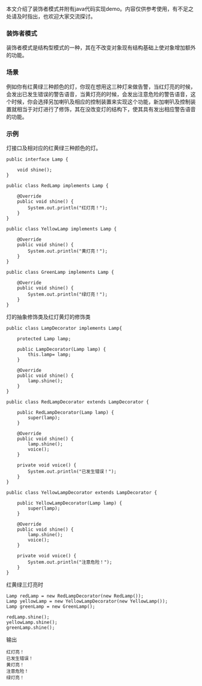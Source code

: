 本文介绍了装饰者模式并附有java代码实现demo。内容仅供参考使用，有不足之处请及时指出，也欢迎大家交流探讨。

### 装饰者模式

装饰者模式是结构型模式的一种，其在不改变对象现有结构基础上使对象增加额外的功能。

### 场景

例如你有红黄绿三种颜色的灯，你现在想用这三种灯来做告警，当红灯亮的时候，会发出已发生错误的警告语音，当黄灯亮的时候，会发出注意危险的警告语音，这个时候，你会选择另加喇叭及相应的控制装置来实现这个功能，新加喇叭及控制装置就相当于对灯进行了修饰，其在没改变灯的结构下，使其具有发出相应警告语音的功能。

### 示例

灯接口及相对应的红黄绿三种颜色的灯。

```
public interface Lamp {

    void shine();
}
```

```
public class RedLamp implements Lamp {

    @Override
    public void shine() {
        System.out.println("红灯亮！");
    }
}
```

```
public class YellowLamp implements Lamp {

    @Override
    public void shine() {
        System.out.println("黄灯亮！");
    }
}
```

```
public class GreenLamp implements Lamp {

    @Override
    public void shine() {
        System.out.println("绿灯亮！");
    }
}
```

灯的抽象修饰类及红灯黄灯的修饰类

```
public class LampDecorator implements Lamp{

    protected Lamp lamp;

    public LampDecorator(Lamp lamp) {
        this.lamp= lamp;
    }

    @Override
    public void shine() {
        lamp.shine();
    }
}
```

```
public class RedLampDecorator extends LampDecorator {

    public RedLampDecorator(Lamp lamp) {
        super(lamp);
    }

    @Override
    public void shine() {
        lamp.shine();
        voice();
    }

    private void voice() {
        System.out.println("已发生错误！");
    }
}
```

```
public class YellowLampDecorator extends LampDecorator {

    public YellowLampDecorator(Lamp lamp) {
        super(lamp);
    }

    @Override
    public void shine() {
        lamp.shine();
        voice();
    }

    private void voice() {
        System.out.println("注意危险！");
    }
}
```

红黄绿三灯亮时

```
Lamp redLamp = new RedLampDecorator(new RedLamp());
Lamp yellowLamp = new YellowLampDecorator(new YellowLamp());
Lamp greenLamp = new GreenLamp();

redLamp.shine();
yellowLamp.shine();
greenLamp.shine();
```

输出

```
红灯亮！
已发生错误！
黄灯亮！
注意危险！
绿灯亮！
```